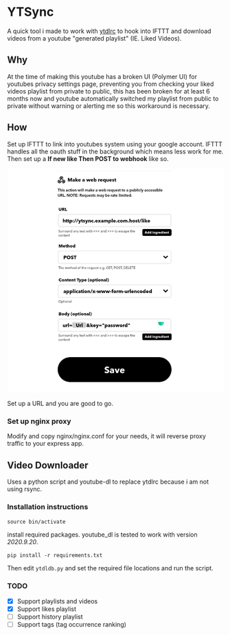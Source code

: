 # YTSync

A quick tool i made to work with [ytdlrc](https://github.com/bardisty/ytdlrc) to hook into IFTTT and download videos from a youtube "generated playlist" (IE. Liked Videos).

## Why

At the time of making this youtube has a broken UI (Polymer UI) for youtubes privacy settings page, preventing you from checking your liked videos playlist from private to public, this has been
broken for at least 6 months now and youtube automatically switched my playlist from public to private without warning or alerting me so this workaround is necessary.

## How

Set up IFTTT to link into youtubes system using your google account. IFTTT handles all the oauth stuff in the background which means less work for me. Then set up a **If new like Then POST to webhook** like so.

![ifttt](./assets/ifttt.png)

Set up a URL and you are good to go.

### Set up nginx proxy

Modify and copy nginx/nginx.conf for your needs, it will reverse proxy traffic to your express app.

## Video Downloader

Uses a python script and youtube-dl to replace ytdlrc because i am not using rsync.

### Installation instructions

```none
source bin/activate
```

install required packages. youtube_dl is tested to work with version *2020.9.20*.

```none
pip install -r requirements.txt
```

Then edit `ytdldb.py` and set the required file locations and run the script.

### TODO

- [x] Support playlists and videos
- [x] Support likes playlist
- [ ] Support history playlist
- [ ] Support tags (tag occurrence ranking)
